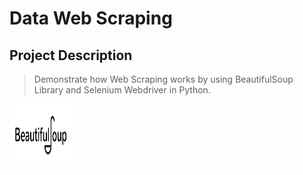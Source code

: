 # Data Web Scraping

## Project Description
> Demonstrate how Web Scraping works by using BeautifulSoup Library and Selenium Webdriver in Python.

<p align="left">
<img src="https://github.com/sCent02/DataWebScraping/blob/main/asset/img/course-1212-bs.jpg" width="100" height="100 border="10"/>
</p>
